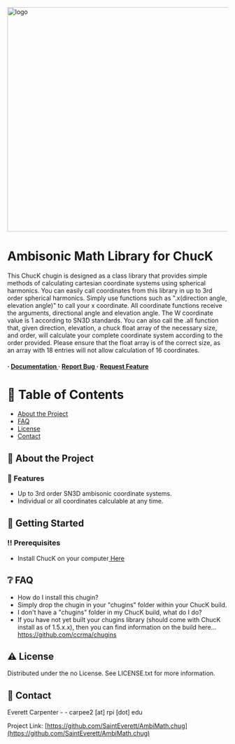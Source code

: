 <img src=https://chuck.cs.princeton.edu/doc/images/chuck-logo2023w.png alt="logo" width=512 height=512 />

<h1>Ambisonic Math Library for ChucK</h1>
<p>This ChucK chugin is designed as a class library that provides simple methods of calculating cartesian coordinate systems using spherical harmonics. You can easily call coordinates from this library in up to 3rd order spherical harmonics. Simply use functions such as ".x(direction angle, elevation angle)" to call your x coordinate. All coordinate functions receive the arguments, directional angle and elevation angle. The W coordinate value is 1 according to SN3D standards. You can also call the .all function that, given direction, elevation, a chuck float array of the necessary size, and order, will calculate your complete coordinate system according to the order provided. Please ensure that the float array is of the correct size, as an array with 18 entries will not allow calculation of 16 coordinates.</p>

<h4> <span> · </span> <a href="https://github.com/SaintEverett/AmbiMath.chug/blob/master/README.md"> Documentation </a> <span> · </span> <a href="https://github.com/SaintEverett/AmbiMath.chug/issues"> Report Bug </a> <span> · </span> <a href="https://github.com/SaintEverett/AmbiMath.chug/issues"> Request Feature </a> </h4>


</div>

# :notebook_with_decorative_cover: Table of Contents

- [About the Project](#star2-about-the-project)
- [FAQ](#grey_question-faq)
- [License](#warning-license)
- [Contact](#handshake-contact)


## :star2: About the Project

### :dart: Features
- Up to 3rd order SN3D ambisonic coordinate systems.
- Individual or all coordinates calculable at any time.


## :toolbox: Getting Started

### :bangbang: Prerequisites

- Install ChucK on your computer<a href="https://chuck.stanford.edu/"> Here</a>


## :grey_question: FAQ

- How do I install this chugin?
- Simply drop the chugin in your "chugins" folder within your ChucK build.
- I don't have a "chugins" folder in my ChucK build, what do I do?
- If you have not yet built your chugins library (should come with ChucK install as of 1.5.x.x), then you can find information on the build here... https://github.com/ccrma/chugins


## :warning: License

Distributed under the no License. See LICENSE.txt for more information.

## :handshake: Contact

Everett Carpenter - - carpee2 [at] rpi [dot] edu

Project Link: [https://github.com/SaintEverett/AmbiMath.chug](https://github.com/SaintEverett/AmbiMath.chug)
